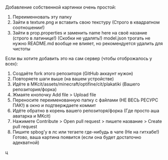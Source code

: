 Добавление собственной картинки очень простой: 
 1. Переименновать эту папку
 2. Зайти в texture.png и вставить свою текстуру (Строго в квадратном соотношении!)
 3. Зайти в prop.properties и заменить name here на своё назание (строго в латинице!) (Скобки не удалять!)
 model.json трогать не нужно
 README.md вообще не влияет, но рекомендуется удалить для чистоты 

Если вы хотите добавить это на сам сервер (чтобы отоброжалось у всех):
 1. Создаёте fork этого репозиторя (GitHub аккаунт нужон)
 2. Повторяете шаги выше (на вашем устройстве)
 3. Идёте в MKcit/assets/minecraft/optifine/cit/plakatiki (Вашего репозитория/форка)
 4. Жмаяте кнопочку Add file > Upload file
 5. Переносите переименованную папку с файлами (НЕ ВЕСЬ РЕСУРС ПАК!) в окно и подтверждаете коммит 
 6. Идёте обратно в корень вашего репозиторя/форка (Где просто аша аватарка и MKcit)
 7. Нажимете Contribute > Open pull request > пишете название > Create pull request 
 8. Пишите spbog'у в лс или тегаете где-нибудь в чате (Не на гитхабе!)
 Готово, ваша картина появится (если она будет достаточно адекватной) 

ц
